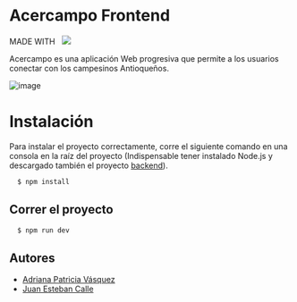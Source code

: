 # Acercampo Frontend


MADE WITH &nbsp;
<img src="https://img.shields.io/badge/Vue.js-35495E?style=for-the-badge&logo=vue.js&logoColor=4FC08D" > &nbsp;

Acercampo es una aplicación Web progresiva que permite a los usuarios conectar con los campesinos Antioqueños.

 ![image](https://i.ibb.co/6n6Dpd9/Whats-App-Image-2023-05-19-at-8-51-13-PM.jpg)



# Instalación

Para instalar el proyecto correctamente, corre el siguiente comando en una consola en la raíz del proyecto  (Indispensable tener instalado Node.js y descargado también el proyecto [backend](https://github.com/Esteban31/acercampo_back)).

```bash
  $ npm install
```

## Correr el proyecto

```bash
  $ npm run dev
```

## Autores

- [Adriana Patricia Vásquez](https://github.com/apvasquezo)
- [Juan Esteban Calle](https://github.com/Esteban31)

